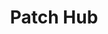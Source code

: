 ---
title: 'Patch Hub'
description: 'A TUI that streamlines the interaction of Linux developers with patches archived on lore.kernel.org'
pubDate: 'Sep 03 2024'
heroImage: '/kernel-dev.jpg'
badge: ''
externalUrl: 'https://github.com/kworkflow/patch-hub/'
---